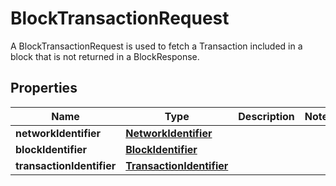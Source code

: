 

# BlockTransactionRequest

A BlockTransactionRequest is used to fetch a Transaction included in a block that is not returned in a BlockResponse.
## Properties

Name | Type | Description | Notes
------------ | ------------- | ------------- | -------------
**networkIdentifier** | [**NetworkIdentifier**](NetworkIdentifier.md) |  | 
**blockIdentifier** | [**BlockIdentifier**](BlockIdentifier.md) |  | 
**transactionIdentifier** | [**TransactionIdentifier**](TransactionIdentifier.md) |  | 



